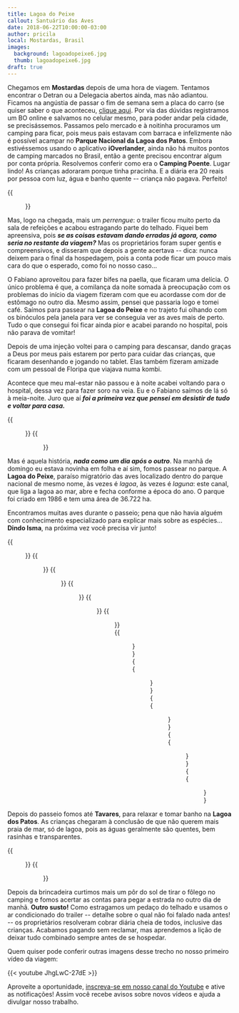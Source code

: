 ```yaml
---
title: Lagoa do Peixe
callout: Santuário das Aves
date: 2018-06-22T10:00:00-03:00
author: pricila
local: Mostardas, Brasil
images:
  background: lagoadopeixe6.jpg
  thumb: lagoadopeixe6.jpg
draft: true
---
```


Chegamos em **Mostardas** depois de uma hora de viagem. Tentamos encontrar o Detran ou a Delegacia abertos ainda, mas não adiantou. Ficamos na angústia de passar o fim de semana sem a placa do carro (se quiser saber o que aconteceu, [clique aqui](/blog/bacupari). Por via das dúvidas registramos um BO online e salvamos no celular mesmo, para poder andar pela cidade, se precisássemos. Passamos pelo mercado e à noitinha procuramos um camping para ficar, pois meus pais estavam com barraca e infelizmente não é possível acampar no **Parque Nacional da Lagoa dos Patos**. Embora estivéssemos usando o aplicativo **iOverlander**, ainda não há muitos pontos de camping marcados no Brasil, então a gente precisou encontrar algum por conta própria. Resolvemos conferir como era o **Camping Poente**. Lugar lindo! As crianças adoraram porque tinha pracinha. E a diária era 20 reais por pessoa com luz, água e banho quente -- criança não pagava. Perfeito! 

<div class="clearfix">
{{<figure "mostardas1.jpg" "O primeiro pôr do sol de muitos outros lindos que ainda veríamos" "float-center">}}
</div>

Mas, logo na chegada, mais um *perrengue*: o trailer ficou muito perto da sala de refeições e acabou estragando parte do telhado. Fiquei bem apreensiva, pois ***se as coisas estavam dando erradas já agora, como seria no restante da viagem?*** Mas os proprietários foram super gentis e compreensivos, e disseram que depois a gente acertava -- dica: nunca deixem para o final da hospedagem, pois a conta pode ficar um pouco mais cara do que o esperado, como foi no nosso caso...

O Fabiano aproveitou para fazer bifes na paella, que ficaram uma delícia. O único problema é que, a comilança da noite somada à preocupação com os problemas do início da viagem fizeram com que eu acordasse com dor de estômago no outro dia. Mesmo assim, pensei que passaria logo e tomei café. Saímos para passear na **Lagoa do Peixe** e no trajeto fui olhando com os binóculos pela janela para ver se conseguia ver as aves mais de perto. Tudo o que consegui foi ficar ainda pior e acabei parando no hospital, pois não parava de vomitar!

Depois de uma injeção voltei para o camping para descansar, dando graças a Deus por meus pais estarem por perto para cuidar das crianças, que ficaram desenhando e jogando no tablet. Elas também fizeram amizade com um pessoal de Floripa que viajava numa kombi.

Acontece que meu mal-estar não passou e à noite acabei voltando para o hospital, dessa vez para fazer soro na veia. Eu e o Fabiano saímos de lá só à meia-noite. Juro que aí ***foi a primeira vez que pensei em desistir de tudo e voltar para casa.***

<div class="clearfix">
{{<figure "mostardas3.jpg" "Enquanto a mamãe se recuperava, a criançada aproveitou para pintar o 7" "float-left">}}
{{<figure "mostardas2.jpg" "Muita vitamina 'S', hehehe" "float-right">}}
</div>

Mas é aquela história, ***nada como um dia após o outro***. Na manhã de domingo eu estava novinha em folha e aí sim, fomos passear no parque. A **Lagoa do Peixe**, paraíso migratório das aves localizado dentro do parque nacional de mesmo nome, às vezes é *lagoa*, às vezes é *laguna*: este canal, que liga a lagoa ao mar, abre e fecha conforme a época do ano. O parque foi criado em 1986 e tem uma área de 36.722 ha.

Encontramos muitas aves durante o passeio; pena que não havia alguém com conhecimento especializado para explicar mais sobre as espécies... **Dindo Isma**, na próxima vez você precisa vir junto!

<div class="clearfix">
{{<figure "lagoadopeixe1.jpg" "'Estrada' para chegar na praia" "float-left">}}
{{<figure "lagoadopeixe2.jpg" "Nem parece que eu tinha passado o dia anterior no hospital" "float-right">}}
{{<figure "lagoadopeixe2a.jpg" "Turma entusiasmada para o passeio" "float-right">}}
{{<figure "lagoadopeixe2b.jpg" "Vovô participando junto do início da viagem" "float-left">}}
{{<figure "lagoadopeixe3.jpg" "Aves de todas as espécies e tamanhos" "float-left">}}
{{<figure "lagoadopeixe4.jpg" "O que restou de um barco" "float-right">}}
{{<figure "lagoadopeixe5.jpg" "Muitos peixes mortos..." "float-left">}}
{{<figure "lagoadopeixe7.jpg" "... e tartarugas também" "float-right">}}
{{<figure "lagoadopeixe8.jpg" "Nessa época do ano o canal está cheio" "float-left">}}
{{<figure "lagoadopeixe9.jpg" "Os pescadores aproveitam!" "float-right">}}
{{<figure "lagoadopeixe6.jpg" "Paisagem linda e melancólica ao mesmo tempo" "float-center">}}
</div>

Depois do passeio fomos até **Tavares**, para relaxar e tomar banho na **Lagoa dos Patos**. As crianças chegaram à conclusão de que não querem mais praia de mar, só de lagoa, pois as águas geralmente são quentes, bem rasinhas e transparentes.

<div class="clearfix">
{{<figure "lagoadospatos1.jpg" "Vontade de passar vários dias num lugar assim" "float-left">}}
{{<figure "lagoadospatos2.jpg" "Praia agora, só de lagoa" "float-right">}}
</div>

Depois da brincadeira curtimos mais um pôr do sol de tirar o fôlego no camping e fomos acertar as contas para pegar a estrada no outro dia de manhã. **Outro susto!** Como estragamos um pedaço do telhado e usamos o ar condicionado do trailer -- detalhe sobre o qual não foi falado nada antes! -- os proprietários resolveram cobrar diária cheia de todos, inclusive das crianças. Acabamos pagando sem reclamar, mas aprendemos a lição de deixar tudo combinado sempre antes de se hospedar.

Quem quiser pode conferir outras imagens desse trecho no nosso primeiro vídeo da viagem:

{{< youtube JhgLwC-27dE >}}

Aproveite a oportunidade, [inscreva-se em nosso canal do Youtube](https://www.youtube.com/6overlanders?sub_confirmation=1) e ative as notificações! Assim você recebe avisos sobre novos vídeos e ajuda a divulgar nosso trabalho.